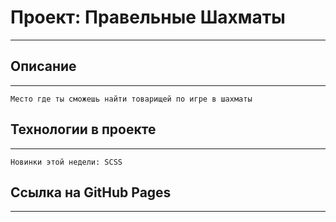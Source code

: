 # Проект: Правельные Шахматы
-----
## Описание
------
    Место где ты сможешь найти товарищей по игре в шахматы

## Технологии в проекте
-----
    Новинки этой недели: SCSS

## Ссылка на GitHub Pages
--------
  
